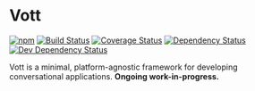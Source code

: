 # Vott

[![npm](https://img.shields.io/npm/v/vott.svg?style=flat-square)](https://www.npmjs.com/vott) [![Build Status](https://img.shields.io/travis/krismuniz/vott.svg?style=flat-square)](http://travis-ci.org/krismuniz/vott) [![Coverage Status](https://img.shields.io/coveralls/krismuniz/vott.svg?style=flat-square)](https://coveralls.io/github/krismuniz/vott?branch=master) [![Dependency Status](https://img.shields.io/david/krismuniz/vott.svg?style=flat-square)](https://david-dm.org/krismuniz/vott) [![Dev Dependency Status](https://img.shields.io/david/dev/krismuniz/vott.svg?style=flat-square)](https://david-dm.org/krismuniz/vott)

Vott is a minimal, platform-agnostic framework for developing conversational applications. **Ongoing work-in-progress.**
